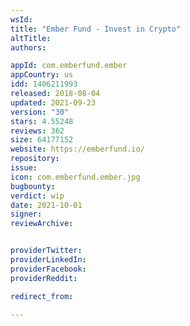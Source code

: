 ```yaml
---
wsId: 
title: "Ember Fund - Invest in Crypto"
altTitle: 
authors:

appId: com.emberfund.ember
appCountry: us
idd: 1406211993
released: 2018-08-04
updated: 2021-09-23
version: "30"
stars: 4.55248
reviews: 362
size: 64177152
website: https://emberfund.io/
repository: 
issue: 
icon: com.emberfund.ember.jpg
bugbounty: 
verdict: wip
date: 2021-10-01
signer: 
reviewArchive:


providerTwitter: 
providerLinkedIn: 
providerFacebook: 
providerReddit: 

redirect_from:

---
```


